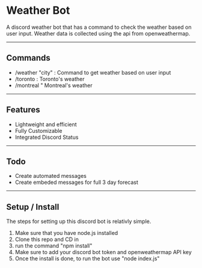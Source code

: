 # Weather Bot

A discord weather bot that has a command to check the weather based on user input. Weather data is collected using the api from openweathermap. 

---

## Commands
* /weather "city" : Command to get weather based on user input
* /toronto : Toronto's weather
* /montreal " Montreal's weather

---

## Features
* Lightweight and efficient
* Fully Customizable 
* Integrated Discord Status

---

## Todo
* Create automated messages 
* Create embeded messages for full 3 day forecast

---

## Setup / Install
The steps for setting up this discord bot is relativly simple. 

1. Make sure that you have node.js installed
2. Clone this repo and CD in 
3. run the command "npm install"
4. Make sure to add your discord bot token and openweathermap API key
5. Once the install is done, to run the bot use "node index.js"
